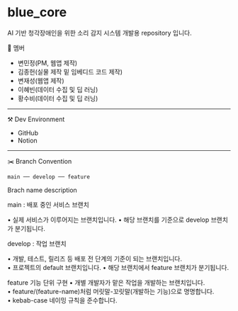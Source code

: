 # blue_core
AI 기반 청각장애인을 위한 소리 감지 시스템 개발용 repository 입니다.

👾 멤버
- 변민정(PM, 웹앱 제작)
- 김종헌(실물 제작 밑 임베디드 코드 제작)
- 변재성(웹앱 제작)
- 이혜빈(데이터 수집 및 딥 러닝)
- 황수비(데이터 수집 및 딥 러닝)

 ---
 
⚒️ Dev Environment
- GitHub
- Notion

---

✂️ Branch Convention

```
main ── develop ── feature
```
Brach name	description

main	: 배포 중인 서비스 브랜치

• 실제 서비스가 이루어지는 브랜치입니다.	
• 해당 브랜치를 기준으로 develop 브랜치가 분기됩니다.	

develop	: 작업 브랜치

• 개발, 테스트, 릴리즈 등 배포 전 단계의 기준이 되는 브랜치입니다.	
• 프로젝트의 default 브랜치입니다.	
• 해당 브랜치에서 feature 브랜치가 분기됩니다.	

feature	기능 단위 구현
• 개별 개발자가 맡은 작업을 개발하는 브랜치입니다.	
• feature/(feature-name)처럼 머릿말-꼬릿말(개발하는 기능)으로 명명합니다.	
• kebab-case 네이밍 규칙을 준수합니다.	
